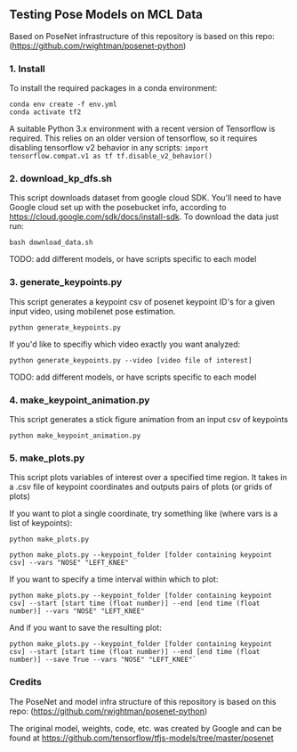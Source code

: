 ## Testing Pose Models on MCL Data

Based on PoseNet infrastructure of this repository is based on this repo: (https://github.com/rwightman/posenet-python)

### 1. Install

To install the required packages in a conda environment:

```
conda env create -f env.yml
conda activate tf2
```

A suitable Python 3.x environment with a recent version of Tensorflow is required. This relies on an older version of tensorflow, so it requires disabling tensorflow v2 behavior in any scripts:
`import tensorflow.compat.v1 as tf
tf.disable_v2_behavior()
` 

<!-- Development and testing was done with Conda Python 3.6.8 and Tensorflow 1.12.0 on Linux.

Windows 10 with the latest (as of 2019-01-19) 64-bit Python 3.7 Anaconda installer was also tested. -->

<!-- If you want to use the webcam demo, a pip version of opencv (`pip install opencv-python`) is required instead of the conda version. Anaconda's default opencv does not include ffpmeg/VideoCapture support. Also, you may have to force install version 3.4.x as 4.x has a broken drawKeypoints binding.

A conda environment setup as below should suffice: 
```
conda install tensorflow-gpu scipy pyyaml python=3.6
pip install opencv-python==3.4.5.20

``` -->

<!-- ### Usage

There are three demo apps in the root that utilize the PoseNet model. They are very basic and could definitely be improved.

The first time these apps are run (or the library is used) model weights will be downloaded from the TensorFlow.js version and converted on the fly.

For all demos, the model can be specified with the '--model` argument by using its ordinal id (0-3) or integer depth multiplier (50, 75, 100, 101). The default is the 101 model. -->

### 2. download_kp_dfs.sh
This script downloads dataset from google cloud SDK. You'll need to have Google cloud set up with the posebucket info, according to https://cloud.google.com/sdk/docs/install-sdk. To download the data just run:

```
bash download_data.sh
```

TODO: add different models, or have scripts specific to each model

### 3. generate_keypoints.py
This script generates a keypoint csv of posenet keypoint ID's for a given input video, using mobilenet pose estimation.
```
python generate_keypoints.py
```
If you'd like to specifiy which video exactly you want analyzed:
```
python generate_keypoints.py --video [video file of interest]
```

TODO: add different models, or have scripts specific to each model

### 4. make_keypoint_animation.py
This script generates a stick figure animation from an input csv of keypoints

```
python make_keypoint_animation.py 
```

<!-- ```
python make_keypoint_animation.py --keypoint_folder [name of folder containing keypoint csvs] --title [video title]
``` -->

### 5. make_plots.py
This script plots variables of interest over a specified time region. It takes in a .csv file of keypoint coordinates and outputs pairs of plots (or grids of plots)

If you want to plot a single coordinate, try something like (where vars is a list of keypoints):
```
python make_plots.py 
```

```
python make_plots.py --keypoint_folder [folder containing keypoint csv] --vars "NOSE" "LEFT_KNEE"
```

If you want to specify a time interval within which to plot:

```
python make_plots.py --keypoint_folder [folder containing keypoint csv] --start [start time (float number)] --end [end time (float number)] --vars "NOSE" "LEFT_KNEE"
```

And if you want to save the resulting plot:
```
python make_plots.py --keypoint_folder [folder containing keypoint csv] --start [start time (float number)] --end [end time (float number)] --save True --vars "NOSE" "LEFT_KNEE"`
```

<!-- ### image_demo.py 
Image demo runs inference on an input folder of images and outputs those images with the keypoints and skeleton overlayed.

```
python image_demo.py --model 101 --image_dir ./images --output_dir ./output
```

A folder of suitable test images can be downloaded by first running the `get_test_images.py` script.

#### benchmark.py

A minimal performance benchmark based on image_demo. Images in `--image_dir` are pre-loaded and inference is run `--num_images` times with no drawing and no text output.

#### webcam_demo.py

The webcam demo uses OpenCV to capture images from a connected webcam. The result is overlayed with the keypoints and skeletons and rendered to the screen. The default args for the webcam_demo assume device_id=0 for the camera and that 1280x720 resolution is possible. -->

### Credits

The PoseNet and model infra structure of this repository is based on this repo: (https://github.com/rwightman/posenet-python)

The original model, weights, code, etc. was created by Google and can be found at https://github.com/tensorflow/tfjs-models/tree/master/posenet





